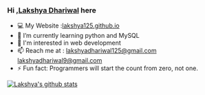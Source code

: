 ### Hi ,[Lakshya Dhariwal](https://lakshya125.github.io) here

- :computer: My Website :[lakshya125.github.io](https://lakshya125.github.io)
- :book: I’m currently learning python and MySQL
- :space_invader:  I'm interested in web development
- 📫 Reach me at : lakshyadhariwal125@gmail.com 
                   lakshyadhariwal9@gmail.com
- ⚡ Fun fact: Programmers will start the count from zero, not one.




[![Lakshya's github stats](https://github-readme-stats.vercel.app/api?username=lakshya125)](https://github.com/lakshya125/github-readme-stats)

